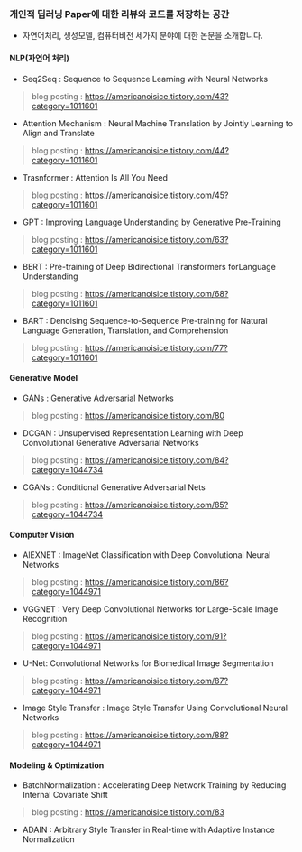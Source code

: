 ### 개인적 딥러닝 Paper에 대한 리뷰와 코드를 저장하는 공간

* 자연어처리, 생성모델, 컴퓨터비전 세가지 분야에 대한 논문을 소개합니다.

#### NLP(자연어 처리)

* Seq2Seq : Sequence to Sequence Learning with Neural Networks
> blog posting : <https://americanoisice.tistory.com/43?category=1011601>
* Attention Mechanism : Neural Machine Translation by Jointly Learning to Align and Translate
> blog posting : <https://americanoisice.tistory.com/44?category=1011601>
* Trasnformer : Attention Is All You Need
> blog posting : <https://americanoisice.tistory.com/45?category=1011601>
* GPT : Improving Language Understanding by Generative Pre-Training
> blog posting : <https://americanoisice.tistory.com/63?category=1011601>
* BERT : Pre-training of Deep Bidirectional Transformers forLanguage Understanding
> blog posting : <https://americanoisice.tistory.com/68?category=1011601>
* BART : Denoising Sequence-to-Sequence Pre-training for Natural Language Generation, Translation, and Comprehension
> blog posting : <https://americanoisice.tistory.com/77?category=1011601>

#### Generative Model

* GANs : Generative Adversarial Networks
> blog posting : <https://americanoisice.tistory.com/80>
* DCGAN : Unsupervised Representation Learning with Deep Convolutional Generative Adversarial Networks
> blog posting : <https://americanoisice.tistory.com/84?category=1044734>
* CGANs : Conditional Generative Adversarial Nets
> blog posting : <https://americanoisice.tistory.com/85?category=1044734>


#### Computer Vision

* AlEXNET : ImageNet Classification with Deep Convolutional Neural Networks
> blog posting : <https://americanoisice.tistory.com/86?category=1044971>
* VGGNET : Very Deep Convolutional Networks for Large-Scale Image Recognition
> blog posting : <https://americanoisice.tistory.com/91?category=1044971>
* U-Net: Convolutional Networks for Biomedical Image Segmentation
> blog posting : <https://americanoisice.tistory.com/87?category=1044971>
* Image Style Transfer : Image Style Transfer Using Convolutional Neural Networks
> blog posting : <https://americanoisice.tistory.com/88?category=1044971>

#### Modeling & Optimization

* BatchNormalization : Accelerating Deep Network Training by Reducing Internal Covariate Shift
> blog posting : <https://americanoisice.tistory.com/83>
* ADAIN : Arbitrary Style Transfer in Real-time with Adaptive Instance Normalization

